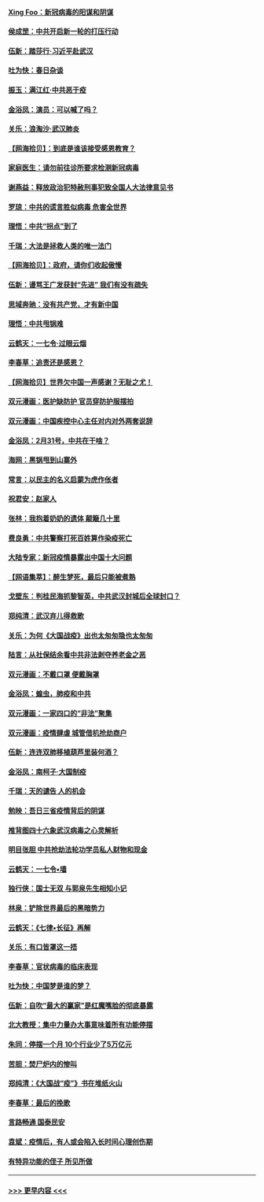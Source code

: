 #### [Xing Foo：新冠病毒的阳谋和阴谋](../pages/nsc993/n11936086.md?t=03131431) 
#### [侯成罡：中共开启新一轮的打压行动](../pages/nsc993/n11935730.md?t=03131431) 
#### [伍新：踏莎行‧习近平赴武汉](../pages/nsc993/n11935157.md?t=03131431) 
#### [吐为快：春日杂谈](../pages/nsc993/n11934776.md?t=03131431) 
#### [振玉：满江红‧中共恶于疫](../pages/nsc993/n11934647.md?t=03131431) 
#### [金浴凤：演员：可以喊了吗？](../pages/nsc993/n11934602.md?t=03131431) 
#### [关乐：浪淘沙·武汉肺炎](../pages/nsc993/n11931792.md?t=03131431) 
#### [【网海拾贝】：到底是谁该接受感恩教育？](../pages/nsc993/n11931552.md?t=03131431) 
#### [家庭医生：请勿前往诊所要求检测新冠病毒](../pages/nsc993/n11929190.md?t=03131431) 
#### [谢燕益：释放政治犯特赦刑事犯致全国人大法律意见书](../pages/nsc993/n11928978.md?t=03131431) 
#### [罗琼：中共的谎言胜似病毒 危害全世界](../pages/nsc993/n11922636.md?t=03131431) 
#### [理悟：中共“拐点”到了](../pages/nsc993/n11928496.md?t=03131431) 
#### [千瑞：大法是拯救人类的唯一法门](../pages/nsc993/n11927637.md?t=03131431) 
#### [【网海拾贝】：政府，请你们收起傲慢](../pages/nsc993/n11926932.md?t=03131431) 
#### [伍新：谩骂王广发获封“先进” 我们有没有疏失](../pages/nsc993/n11926101.md?t=03131431) 
#### [思域奔驰：没有共产党，才有新中国](../pages/nsc993/n11926058.md?t=03131431) 
#### [理悟：中共甩锅难](../pages/nsc993/n11925355.md?t=03131431) 
#### [云鹤天：一七令·过眼云烟](../pages/nsc993/n11925284.md?t=03131431) 
#### [李春草：追责还是感恩？](../pages/nsc993/n11925274.md?t=03131431) 
#### [【网海拾贝】世界欠中国一声感谢？无耻之尤！](../pages/nsc993/n11925239.md?t=03131431) 
#### [双元漫画：医护缺防护 官员穿防护服摆拍](../pages/nsc993/n11923899.md?t=03131431) 
#### [双元漫画：中国疾控中心主任对内对外两套说辞](../pages/nsc993/n11921994.md?t=03131431) 
#### [金浴凤：2月31号，中共在干啥？](../pages/nsc993/n11922706.md?t=03131431) 
#### [海网：黑锅甩到山寨外](../pages/nsc993/n11922688.md?t=03131431) 
#### [常言：以民主的名义启蒙为虎作伥者](../pages/nsc993/n11922217.md?t=03131431) 
#### [祝君安：赵家人](../pages/nsc993/n11922209.md?t=03131431) 
#### [张林：我抱着奶奶的遗体 颠簸几十里](../pages/nsc993/n11920945.md?t=03131431) 
#### [费良勇：中共警察打死百姓算作染疫死亡](../pages/nsc993/n11919264.md?t=03131431) 
#### [大陆专家：新冠疫情暴露出中国十大问题](../pages/nsc993/n11919187.md?t=03131431) 
#### [【网语集萃】：醉生梦死，最后只能被煮熟](../pages/nsc993/n11918994.md?t=03131431) 
#### [戈壁东：判桂民海抓黎智英，中共武汉封城后全球封口？](../pages/nsc993/n11917982.md?t=03131431) 
#### [郑纯清：武汉弃儿得救歌](../pages/nsc993/n11917881.md?t=03131431) 
#### [关乐：为何《大国战疫》出也太匆匆隐也太匆匆](../pages/nsc993/n11917792.md?t=03131431) 
#### [陆言：从社保结余看中共非法剥夺养老金之恶](../pages/nsc993/n11917084.md?t=03131431) 
#### [双元漫画：不戴口罩 便戴胸罩](../pages/nsc993/n11916447.md?t=03131431) 
#### [金浴凤：蝗虫，肺疫和中共](../pages/nsc993/n11916904.md?t=03131431) 
#### [双元漫画：一家四口的“非法”聚集](../pages/nsc993/n11916378.md?t=03131431) 
#### [双元漫画：疫情肆虐 城管借机抢劫商户](../pages/nsc993/n11916310.md?t=03131431) 
#### [伍新：连连双肺移植葫芦里装何酒？](../pages/nsc993/n11913667.md?t=03131431) 
#### [金浴凤：南柯子·大国制疫](../pages/nsc993/n11913657.md?t=03131431) 
#### [千瑞：天的谴告  人的机会](../pages/nsc993/n11913309.md?t=03131431) 
#### [勉映：吾日三省疫情背后的阴谋](../pages/nsc993/n11913079.md?t=03131431) 
#### [推背图四十六象武汉病毒之心灵解析](../pages/nsc993/n11911761.md?t=03131431) 
#### [明目张胆 中共抢劫法轮功学员私人财物和现金](../pages/nsc993/n11910262.md?t=03131431) 
#### [云鹤天：一七令▪墙](../pages/nsc993/n11910627.md?t=03131431) 
#### [独行侠：国士无双 与郭泉先生相知小记](../pages/nsc993/n11910613.md?t=03131431) 
#### [林泉：铲除世界最后的黑暗势力](../pages/nsc993/n11909320.md?t=03131431) 
#### [云鹤天：《七律▪长征》再解](../pages/nsc993/n11909327.md?t=03131431) 
#### [关乐：有口皆罩这一捂](../pages/nsc993/n11908393.md?t=03131431) 
#### [李春草：官状病毒的临床表现](../pages/nsc993/n11908339.md?t=03131431) 
#### [吐为快：中国梦是谁的梦？](../pages/nsc993/n11906564.md?t=03131431) 
#### [伍新：自吹“最大的赢家”是红魔嘴脸的彻底暴露](../pages/nsc993/n11906407.md?t=03131431) 
#### [北大教授：集中力量办大事意味着所有功能停摆](../pages/nsc993/n11904800.md?t=03131431) 
#### [朱同：停摆一个月 10个行业少了5万亿元](../pages/nsc993/n11904498.md?t=03131431) 
#### [苦胆：焚尸炉内的惨叫](../pages/nsc993/n11904479.md?t=03131431) 
#### [郑纯清：《大国战“疫”》书在堆纸火山](../pages/nsc993/n11904450.md?t=03131431) 
#### [李春草：最后的挽歌](../pages/nsc993/n11904441.md?t=03131431) 
#### [言路畅通 国泰民安](../pages/nsc993/n11904222.md?t=03131431) 
#### [袁斌：疫情后，有人或会陷入长时间心理创伤期](../pages/nsc993/n11901514.md?t=03131431) 
#### [有特异功能的侄子 所见所做](../pages/nsc993/n11901154.md?t=03131431) 

----
#### [ >>> 更早内容 <<< ](../indexes/nsc993-earlier.md)
